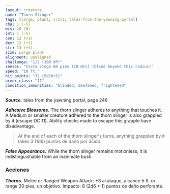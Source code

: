```yaml
---
layout: creature
name: "Thorn Slinger"
tags: [large, plant, cr1/2, tales-from-the-yawning-portal]
cha: 1 (-5)
wis: 10 (0)
int: 1 (-5)
con: 12 (+1)
dex: 12 (+1)
str: 13 (+1)
size: Large plant
alignment: unaligned
challenge: "1/2 (100 XP)"
senses: "Vista ciega 60 pies (18 mts) (blind beyond this radius)"
speed: "10 ft."
hit_points: "32 (5d10+5)"
armor_class: "11"
condition_immunities: "blinded, deafened, frightened"
---
```


***Source.*** tales from the yawning portal,  page 246

***Adhesive Blossoms.*** The thorn slinger adheres to anything that touches it. A Medium or smaller creature adhered to the thorn slinger is also grappled by it (escape DC 11). Ability checks made to escape this grapple have disadvantage.

>At the end of each of the thorn slinger's turns, anything grappled by it takes 3 (1d6) puntos de daño por ácido.

***False Appearance.*** While the thorn slinger remains motionless, it is indistinguishable from an inanimate bush.

### Acciones

***Thorns.*** Melee or Ranged Weapon Attack: +3 al ataque, alcance 5 ft. or range 30 pies, un objetivo. Impacto: 8 (2d6 + 1) puntos de daño perforante.